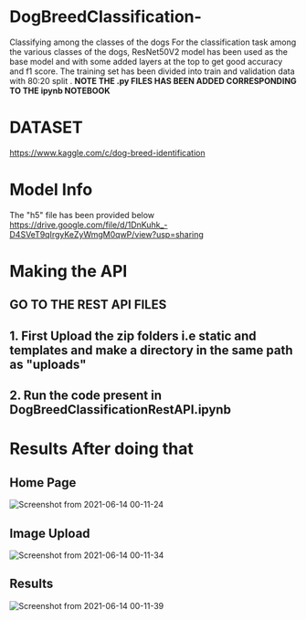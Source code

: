 # DogBreedClassification-
Classifying among the classes of the dogs
For the classification task among the various classes of the dogs, ResNet50V2 model has been used as the base model and with some added layers at the top to get good accuracy and f1 score. The training set has been divided into train and validation data with 80:20 split . 
**NOTE THE .py FILES HAS BEEN ADDED CORRESPONDING TO THE ipynb NOTEBOOK**
# DATASET
https://www.kaggle.com/c/dog-breed-identification
# Model Info 
The "h5" file has been provided below
https://drive.google.com/file/d/1DnKuhk_-D4SVeT9qIrgyKeZyWmgM0qwP/view?usp=sharing
# Making the API
## GO TO THE REST API FILES 
## 1. First Upload the zip folders i.e static and templates and make a directory in the same path as "uploads" 
## 2. Run the code present in DogBreedClassificationRestAPI.ipynb
# Results After doing that 
## Home Page
![Screenshot from 2021-06-14 00-11-24](https://user-images.githubusercontent.com/44440114/121818561-9405a480-cca5-11eb-847f-b06e8221934c.png)
## Image Upload
![Screenshot from 2021-06-14 00-11-34](https://user-images.githubusercontent.com/44440114/121818540-71738b80-cca5-11eb-8c68-bd5a53aa338a.png)
## Results
![Screenshot from 2021-06-14 00-11-39](https://user-images.githubusercontent.com/44440114/121818510-5143cc80-cca5-11eb-9e90-3c7330648488.png)
